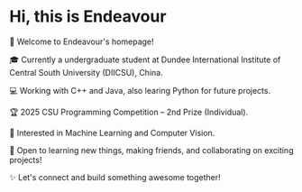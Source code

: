 # Hi, this is Endeavour
👋 Welcome to Endeavour's homepage! 

🎓 Currently a undergraduate student at Dundee International Institute of Central South University (DIICSU), China.  

💻 Working with C++ and Java, also learing Python for future projects.  

🏆 2025 CSU Programming Competition​​ – 2nd Prize (Individual). 

🤖 Interested in Machine Learning and Computer Vision.  

🤝 Open to learning new things, making friends, and collaborating on exciting projects!  

✨ Let's connect and build something awesome together!
